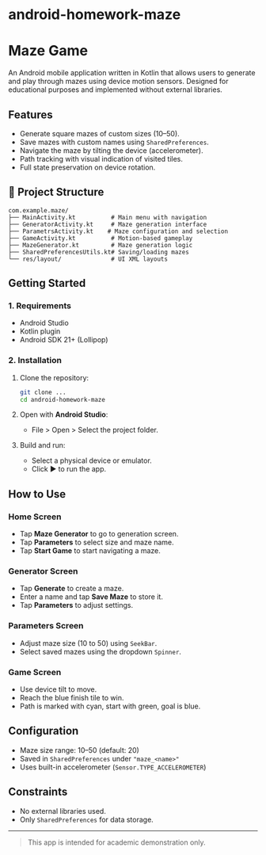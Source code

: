 # android-homework-maze

# Maze Game

An Android mobile application written in Kotlin that allows users to generate and play through mazes using device motion sensors. Designed for educational purposes and implemented without external libraries.

## Features

- Generate square mazes of custom sizes (10–50).
- Save mazes with custom names using `SharedPreferences`.
- Navigate the maze by tilting the device (accelerometer).
- Path tracking with visual indication of visited tiles.
- Full state preservation on device rotation.

## 📂 Project Structure

```plaintext
com.example.maze/
├── MainActivity.kt          # Main menu with navigation
├── GeneratorActivity.kt     # Maze generation interface
├── ParametrsActivity.kt    # Maze configuration and selection
├── GameActivity.kt          # Motion-based gameplay
├── MazeGenerator.kt         # Maze generation logic
├── SharedPreferencesUtils.kt# Saving/loading mazes
└── res/layout/              # UI XML layouts
```

## Getting Started

### 1. Requirements
- Android Studio
- Kotlin plugin
- Android SDK 21+ (Lollipop)

### 2. Installation
1. Clone the repository:
   ```bash
   git clone ...
   cd android-homework-maze
   ```

2. Open with **Android Studio**:
   - File > Open > Select the project folder.

3. Build and run:
   - Select a physical device or emulator.
   - Click ▶️ to run the app.

## How to Use

### Home Screen
- Tap **Maze Generator** to go to generation screen.
- Tap **Parameters** to select size and maze name.
- Tap **Start Game** to start navigating a maze.

### Generator Screen
- Tap **Generate** to create a maze.
- Enter a name and tap **Save Maze** to store it.
- Tap **Parameters** to adjust settings.

### Parameters Screen
- Adjust maze size (10 to 50) using `SeekBar`.
- Select saved mazes using the dropdown `Spinner`.

### Game Screen
- Use device tilt to move.
- Reach the blue finish tile to win.
- Path is marked with cyan, start with green, goal is blue.

## Configuration

- Maze size range: 10–50 (default: 20)
- Saved in `SharedPreferences` under `"maze_<name>"`
- Uses built-in accelerometer (`Sensor.TYPE_ACCELEROMETER`)

## Constraints

- No external libraries used.
- Only `SharedPreferences` for data storage.

---

> This app is intended for academic demonstration only.
